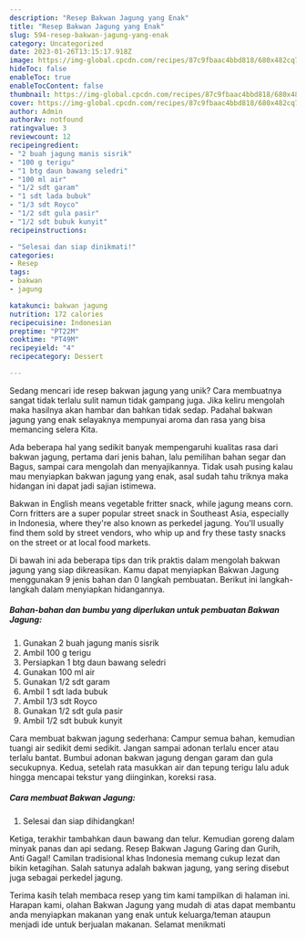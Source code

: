 ```yaml
---
description: "Resep Bakwan Jagung yang Enak"
title: "Resep Bakwan Jagung yang Enak"
slug: 594-resep-bakwan-jagung-yang-enak
category: Uncategorized
date: 2023-01-26T13:15:17.918Z
image: https://img-global.cpcdn.com/recipes/87c9fbaac4bbd818/680x482cq70/bakwan-jagung-foto-resep-utama.jpg
hideToc: false
enableToc: true
enableTocContent: false
thumbnail: https://img-global.cpcdn.com/recipes/87c9fbaac4bbd818/680x482cq70/bakwan-jagung-foto-resep-utama.jpg
cover: https://img-global.cpcdn.com/recipes/87c9fbaac4bbd818/680x482cq70/bakwan-jagung-foto-resep-utama.jpg
author: Admin
authorAv: notfound
ratingvalue: 3
reviewcount: 12
recipeingredient:
- "2 buah jagung manis sisrik"
- "100 g terigu"
- "1 btg daun bawang seledri"
- "100 ml air"
- "1/2 sdt garam"
- "1 sdt lada bubuk"
- "1/3 sdt Royco"
- "1/2 sdt gula pasir"
- "1/2 sdt bubuk kunyit"
recipeinstructions:

- "Selesai dan siap dinikmati!"
categories:
- Resep
tags:
- bakwan
- jagung

katakunci: bakwan jagung 
nutrition: 172 calories
recipecuisine: Indonesian
preptime: "PT22M"
cooktime: "PT49M"
recipeyield: "4"
recipecategory: Dessert

---
```





Sedang mencari ide resep bakwan jagung yang unik? Cara membuatnya sangat tidak terlalu sulit namun tidak gampang juga. Jika keliru mengolah maka hasilnya akan hambar dan bahkan tidak sedap. Padahal bakwan jagung yang enak selayaknya mempunyai aroma dan rasa yang bisa memancing selera Kita.





Ada beberapa hal yang sedikit banyak mempengaruhi kualitas rasa dari bakwan jagung, pertama dari jenis bahan, lalu pemilihan bahan segar dan Bagus, sampai cara mengolah dan menyajikannya. Tidak usah pusing kalau mau menyiapkan bakwan jagung yang enak,      asal sudah tahu triknya maka hidangan ini dapat jadi sajian istimewa.














Bakwan in English means vegetable fritter snack, while jagung means corn. Corn fritters are a super popular street snack in Southeast Asia, especially in Indonesia, where they&#39;re also known as perkedel jagung. You&#39;ll usually find them sold by street vendors, who whip up and fry these tasty snacks on the street or at local food markets.






Di bawah ini ada beberapa tips dan trik praktis dalam mengolah bakwan jagung yang siap dikreasikan. Kamu dapat menyiapkan Bakwan Jagung menggunakan 9 jenis bahan dan 0 langkah pembuatan. Berikut ini langkah-langkah dalam menyiapkan hidangannya.

<!--inarticleads1-->

##### Bahan-bahan dan bumbu yang diperlukan untuk pembuatan Bakwan Jagung:

1. Gunakan 2 buah jagung manis sisrik
1. Ambil 100 g terigu
1. Persiapkan 1 btg daun bawang seledri
1. Gunakan 100 ml air
1. Gunakan 1/2 sdt garam
1. Ambil 1 sdt lada bubuk
1. Ambil 1/3 sdt Royco
1. Gunakan 1/2 sdt gula pasir
1. Ambil 1/2 sdt bubuk kunyit


Cara membuat bakwan jagung sederhana: Campur semua bahan, kemudian tuangi air sedikit demi sedikit. Jangan sampai adonan terlalu encer atau terlalu bantat. Bumbui adonan bakwan jagung dengan garam dan gula secukupnya. Kedua, setelah rata masukkan air dan tepung terigu lalu aduk hingga mencapai tekstur yang diinginkan, koreksi rasa. 

<!--inarticleads2-->

##### Cara membuat Bakwan Jagung:


1. Selesai dan siap dihidangkan!

Ketiga, terakhir tambahkan daun bawang dan telur. Kemudian goreng dalam minyak panas dan api sedang. Resep Bakwan Jagung Garing dan Gurih, Anti Gagal! Camilan tradisional khas Indonesia memang cukup lezat dan bikin ketagihan. Salah satunya adalah bakwan jagung, yang sering disebut juga sebagai perkedel jagung. 

Terima kasih telah membaca resep yang tim kami tampilkan di halaman ini. Harapan kami, olahan Bakwan Jagung yang mudah di atas dapat membantu anda menyiapkan makanan yang enak untuk keluarga/teman ataupun menjadi ide untuk berjualan makanan. Selamat menikmati
